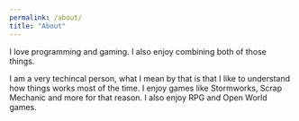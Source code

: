 ```yaml
---
permalink: /about/
title: "About"
---
```

I love programming and gaming. I also enjoy combining both of those things.

I am a very techincal person, what I mean by that is that I like to understand
how things works most of the time. I enjoy games like Stormworks,
Scrap Mechanic and more for that reason. I also enjoy RPG and Open World games.
